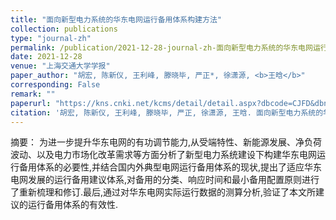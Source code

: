 ```yaml
---
title: "面向新型电力系统的华东电网运行备用体系构建方法"
collection: publications
type: "journal-zh"
permalink: /publication/2021-12-28-journal-zh-面向新型电力系统的华东电网运行备用体系构建方法
date: 2021-12-28
venue: "上海交通大学学报"
paper_author: "胡宏, 陈新仪, 王利峰, 滕晓毕, 严正*, 徐潇源, <b>王晗</b>"
corresponding: False
remark: ""
paperurl: "https://kns.cnki.net/kcms/detail/detail.aspx?dbcode=CJFD&dbname=CJFDLAST2022&filename=SHJT202112014&uniplatform=NZKPT&v=EHoub_I5tqchZTvwPx9sHrMnxq-DV_Z-P-L2LIj-4KI5CAIl01lnUkmzoIeiBe7o"
citation: '胡宏, 陈新仪, 王利峰, 滕晓毕, 严正, 徐潇源, 王晗. 面向新型电力系统的华东电网运行备用体系构建方法[J]. 上海交通大学学报, 2021, 55(12): 1640-1649.'
---
```


摘要：
为进一步提升华东电网的有功调节能力,从受端特性、新能源发展、净负荷波动、以及电力市场化改革需求等方面分析了新型电力系统建设下构建华东电网运行备用体系的必要性,并结合国内外典型电网运行备用体系的现状,提出了适应华东电网发展的运行备用建议体系,对备用的分类、响应时间和最小备用配置原则进行了重新梳理和修订.最后,通过对华东电网实际运行数据的测算分析,验证了本文所建议的运行备用体系的有效性. 